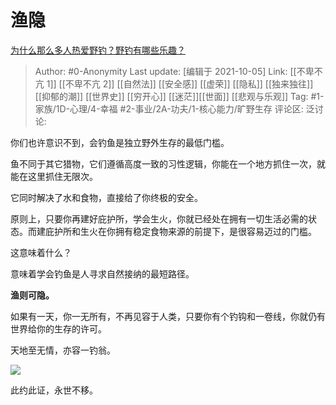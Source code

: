 # 渔隐
[为什么那么多人热爱野钓？野钓有哪些乐趣？](https://www.zhihu.com/question/490587217/answer/2154439783)

> Author: #0-Anonymity
> Last update: [编辑于 2021-10-05]
> Link: [[不卑不亢 1]] [[不卑不亢 2]] [[自然法]] [[安全感]] [[虚荣]] [[隐私]] [[独来独往]] [[抑郁的潮]] [[世界史]] [[穷开心]] [[迷茫]][[世面]] [[悲观与乐观]]
> Tag: #1-家族/1D-心理/4-幸福 #2-事业/2A-功夫/1-核心能力/旷野生存
> 评论区:
> 泛讨论:

你们也许意识不到，会钓鱼是独立野外生存的最低门槛。

鱼不同于其它猎物，它们遵循高度一致的习性逻辑，你能在一个地方抓住一次，就能在这里抓住无限次。

它同时解决了水和食物，直接给了你终极的安全。

原则上，只要你再建好庇护所，学会生火，你就已经处在拥有一切生活必需的状态。而建庇护所和生火在你拥有稳定食物来源的前提下，是很容易迈过的门槛。

这意味着什么？

意味着学会钓鱼是人寻求自然接纳的最短路径。

**渔则可隐。**

如果有一天，你一无所有，不再见容于人类，只要你有个钓钩和一卷线，你就仍有世界给你的生存的许可。

天地至无情，亦容一钓翁。

![](https://pic1.zhimg.com/50/v2-4eccace40a2b8480b92735de2925a937_720w.jpg?source=1940ef5c)

此约此证，永世不移。
